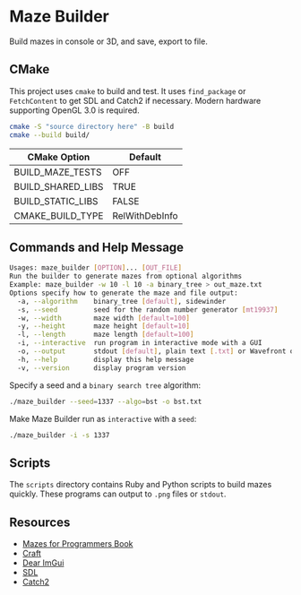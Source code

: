 # Maze Builder

Build mazes in console or 3D, and save, export to file.

## CMake

This project uses `cmake` to build and test. It uses `find_package` or `FetchContent` to get SDL and Catch2 if necessary. Modern hardware supporting OpenGL 3.0 is required.

```sh
cmake -S "source directory here" -B build
cmake --build build/
```

| CMake Option | Default | 
|--------------|---------|
| BUILD_MAZE_TESTS | OFF |
| BUILD_SHARED_LIBS | TRUE |
| BUILD_STATIC_LIBS | FALSE |
| CMAKE_BUILD_TYPE | RelWithDebInfo |

## Commands and Help Message

```sh
Usages: maze_builder [OPTION]... [OUT_FILE]
Run the builder to generate mazes from optional algorithms
Example: maze_builder -w 10 -l 10 -a binary_tree > out_maze.txt
Options specify how to generate the maze and file output:
  -a, --algorithm    binary_tree [default], sidewinder
  -s, --seed         seed for the random number generator [mt19937]
  -w, --width        maze width [default=100]
  -y, --height       maze height [default=10]
  -l, --length       maze length [default=100]
  -i, --interactive  run program in interactive mode with a GUI
  -o, --output       stdout [default], plain text [.txt] or Wavefront object format [.obj]
  -h, --help         display this help message
  -v, --version      display program version
```

Specify a seed and a `binary search tree` algorithm:
```sh
./maze_builder --seed=1337 --algo=bst -o bst.txt
```

Make Maze Builder run as `interactive` with a `seed`:
```sh
./maze_builder -i -s 1337
```

## Scripts

The `scripts` directory contains Ruby and Python scripts to build mazes quickly.
These programs can output to `.png` files or `stdout`.

## Resources
 - [Mazes for Programmers Book](https://www.jamisbuck.org/mazes/)
 - [Craft](https://github.com/fogleman/Craft)
 - [Dear ImGui](https://github.com/ocornut/imgui)
 - [SDL](https://github.com/libsdl-org/SDL)
 - [Catch2](https://github.com/catchorg/Catch2)
